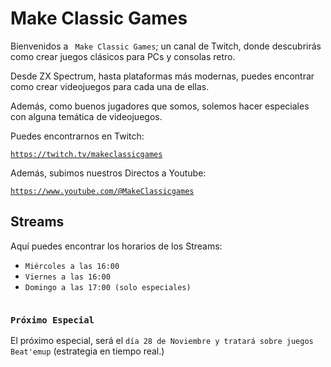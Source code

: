 # Make Classic Games

Bienvenidos a ``` Make Classic Games```; un canal de Twitch, donde descubrirás como crear juegos clásicos para PCs y consolas retro.

Desde ZX Spectrum, hasta plataformas más modernas, puedes encontrar como crear videojuegos para cada una de ellas.

Además, como buenos jugadores que somos, solemos hacer especiales con alguna temática de videojuegos.

Puedes encontrarnos en Twitch:

[```https://twitch.tv/makeclassicgames```](https://twitch.tv/makeclassicgames)

Además, subimos nuestros Directos a Youtube:

[```https://www.youtube.com/@MakeClassicgames```](https://www.youtube.com/@MakeClassicgames)

## Streams

Aquí puedes encontrar los horarios de los Streams:

* ```Miércoles a las 16:00```
* ```Viernes a las 16:00```
* ```Domingo a las 17:00 (solo especiales)```

```NOTA: Todos los horarios estan en formato CEST (GMT+2).
```

### ```Próximo Especial```

El próximo especial, será el ```día 28 de Noviembre y tratará sobre juegos Beat'emup``` (estrategia en tiempo real.)


